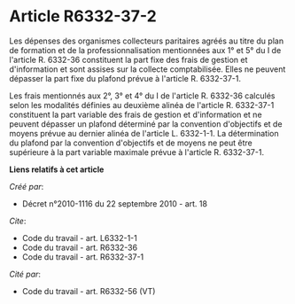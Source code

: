 # Article R6332-37-2

Les dépenses des organismes collecteurs paritaires agréés au titre du plan de formation et de la professionnalisation
mentionnées aux 1° et 5° du I de l'article R. 6332-36 constituent la part fixe des frais de gestion et d'information et sont
assises sur la collecte comptabilisée. Elles ne peuvent dépasser la part fixe du plafond prévue à l'article R. 6332-37-1. 

Les frais mentionnés aux 2°, 3° et 4° du I de l'article R. 6332-36 calculés selon les modalités définies au deuxième alinéa
de l'article R. 6332-37-1 constituent la part variable des frais de gestion et d'information et ne peuvent dépasser un
plafond déterminé par la convention d'objectifs et de moyens prévue au dernier alinéa de l'article L. 6332-1-1. La
détermination du plafond par la convention d'objectifs et de moyens ne peut être supérieure à la part variable maximale
prévue à l'article R. 6332-37-1.

**Liens relatifs à cet article**

_Créé par_:

  - Décret n°2010-1116 du 22 septembre 2010 - art. 18

_Cite_:

  - Code du travail - art. L6332-1-1
  - Code du travail - art. R6332-36
  - Code du travail - art. R6332-37-1

_Cité par_:

  - Code du travail - art. R6332-56 (VT)
